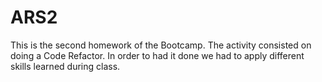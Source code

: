 # ARS2
This is the second homework of the Bootcamp. The activity consisted on doing a Code Refactor. In order to had it done we had to apply different skills learned during class. 
